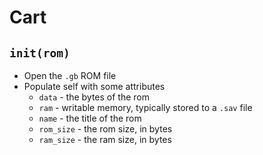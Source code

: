 Cart
====

`init(rom)`
-----------
- Open the `.gb` ROM file
- Populate self with some attributes
  - `data` - the bytes of the rom
  - `ram` - writable memory, typically stored to a `.sav` file
  - `name` - the title of the rom
  - `rom_size` - the rom size, in bytes
  - `ram_size` - the ram size, in bytes

